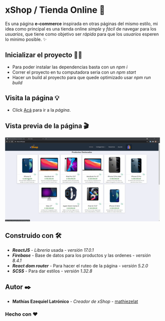 # xShop / Tienda Online 🚀

Es una página **e-commerce** inspirada en otras páginas del mismo estilo, mi idea como principal es una tienda online _simple_ y _fácil_ de navegar para los _usuarios_, que tiene como objetivo ser _rápida_ para que los _usuarios_ esperen lo minimo posible. :sparkles:

## Inicializar el proyecto 👨‍💻

- Para poder instalar las dependencias basta con un _npm i_
- Correr el proyecto en tu computadora seria con un _npm start_
- Hacer un build al proyecto para que quede optimizado usar _npm run build_

## Visita la página 💡

- Click [Acá](https://xshop.netlify.app/) para ir a la _página_.

## Vista previa de la página 🎬

![Preview xShop](xshop-preview.gif)

## Construido con 🛠️

- **_ReactJS_** - _Libreria_ usada - _versión 17.0.1_
- **_Firebase_** - Base de datos para los productos y las ordenes - _versión 8.4.1_
- **_React dom router_** - Para hacer el ruteo de la página - _versión 5.2.0_
- **_SCSS_** - Para dar estilos - _versión 1.32.8_

## Autor ✒️

- **Mathías Ezequiel Latrónico** - _Creador de xShop_ - [mathiezelat](https://github.com/mathiezelat)

### Hecho con ❤️
